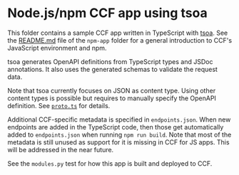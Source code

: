 # Node.js/npm CCF app using tsoa

This folder contains a sample CCF app written in TypeScript with [tsoa](https://tsoa-community.github.io/docs/).
See the [README.md](../npm-app/README.md) file of the `npm-app` folder for a general introduction to CCF's JavaScript environment and npm.

tsoa generates OpenAPI definitions from TypeScript types and JSDoc annotations.
It also uses the generated schemas to validate the request data.

Note that tsoa currently focuses on JSON as content type.
Using other content types is possible but requires to manually specify the OpenAPI definition.
See [`proto.ts`](src/controllers/proto.ts) for details.

Additional CCF-specific metadata is specified in `endpoints.json`.
When new endpoints are added in the TypeScript code, then those get automatically added to `endpoints.json`
when running `npm run build`.
Note that most of the metadata is still unused as support for it is missing in CCF for JS apps.
This will be addressed in the near future.

See the `modules.py` test for how this app is built and deployed to CCF.
